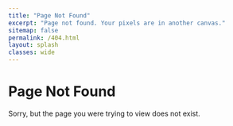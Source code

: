 ```yaml
---
title: "Page Not Found"
excerpt: "Page not found. Your pixels are in another canvas."
sitemap: false
permalink: /404.html
layout: splash
classes: wide
---
```


# Page Not Found

Sorry, but the page you were trying to view does not exist.
